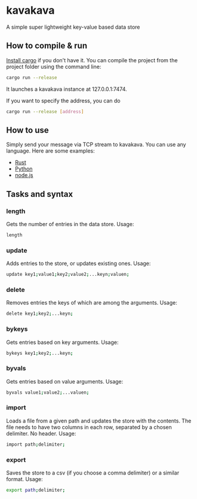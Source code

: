 # kavakava
A simple super lightweight key-value based data store


## How to compile & run
[Install cargo](https://crates.io/) if you don't have it. You can compile the project from the project folder using the command line:

```sh
cargo run --release
```

It launches a kavakava instance at 127.0.0.1:7474.

If you want to specify the address, you can do

```sh
cargo run --release [address]
```

## How to use

Simply send your message via TCP stream to kavakava. You can use any language. Here are some examples:

- [Rust](https://github.com/bsoptei/askkk/)
- [Python](https://github.com/bsoptei/askkkpy/)
- [node.js](https://github.com/bsoptei/askkkjs/)

## Tasks and syntax

### length
Gets the number of entries in the data store. Usage:

```sh
length
```

### update
Adds entries to the store, or updates existing ones. Usage:

```sh
update key1;value1;key2;value2;...keyn;valuen;
```

### delete
Removes entries the keys of which are among the arguments. Usage:

```sh
delete key1;key2;...keyn;
```

### bykeys
Gets entries based on key arguments. Usage:

```sh
bykeys key1;key2;...keyn;
```

### byvals
Gets entries based on value arguments. Usage:

```sh
byvals value1;value2;...valuen;
```

### import
Loads a file from a given path and updates the store with the contents. The file needs to have two columns in each row, separated by a chosen delimiter. No header. Usage:

```sh
import path;delimiter;
```

### export
Saves the store to a csv (if you choose a comma delimiter) or a similar format. Usage:

```sh
export path;delimiter;
```
